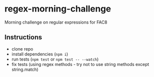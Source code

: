 # regex-morning-challenge
Morning challenge on regular expressions for FAC8

## Instructions

* clone repo
* install dependencies (`npm i`)
* run tests (`npm test` or `npm test -- --watch`)
* fix tests (using regex methods - try not to use string methods except string.match)

